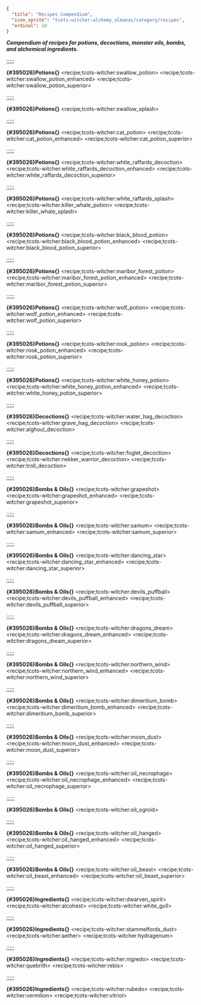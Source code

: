 ```json
{
  "title": "Recipes Compendium",
  "icon_sprite": "tcots-witcher:alchemy_almanac/category/recipes",
  "ordinal": 10
}
```


***Compendium of recipes for potions, decoctions, monster oils, bombs, and alchemical ingredients.***

;;;;;

**{#395026}Potions{}**
<recipe;tcots-witcher:swallow_potion>
<recipe;tcots-witcher:swallow_potion_enhanced>
<recipe;tcots-witcher:swallow_potion_superior>

;;;;;

**{#395026}Potions{}**
<recipe;tcots-witcher:swallow_splash>

;;;;;


**{#395026}Potions{}**
<recipe;tcots-witcher:cat_potion>
<recipe;tcots-witcher:cat_potion_enhanced>
<recipe;tcots-witcher:cat_potion_superior>

;;;;;

**{#395026}Potions{}**
<recipe;tcots-witcher:white_raffards_decoction>
<recipe;tcots-witcher:white_raffards_decoction_enhanced>
<recipe;tcots-witcher:white_raffards_decoction_superior>

;;;;;

**{#395026}Potions{}**
<recipe;tcots-witcher:white_raffards_splash>
<recipe;tcots-witcher:killer_whale_potion>
<recipe;tcots-witcher:killer_whale_splash>

;;;;;

**{#395026}Potions{}**
<recipe;tcots-witcher:black_blood_potion>
<recipe;tcots-witcher:black_blood_potion_enhanced>
<recipe;tcots-witcher:black_blood_potion_superior>

;;;;;

**{#395026}Potions{}**
<recipe;tcots-witcher:maribor_forest_potion>
<recipe;tcots-witcher:maribor_forest_potion_enhanced>
<recipe;tcots-witcher:maribor_forest_potion_superior>

;;;;;

**{#395026}Potions{}**
<recipe;tcots-witcher:wolf_potion>
<recipe;tcots-witcher:wolf_potion_enhanced>
<recipe;tcots-witcher:wolf_potion_superior>

;;;;;

**{#395026}Potions{}**
<recipe;tcots-witcher:rook_potion>
<recipe;tcots-witcher:rook_potion_enhanced>
<recipe;tcots-witcher:rook_potion_superior>

;;;;;

**{#395026}Potions{}**
<recipe;tcots-witcher:white_honey_potion>
<recipe;tcots-witcher:white_honey_potion_enhanced>
<recipe;tcots-witcher:white_honey_potion_superior>

;;;;;

**{#395026}Decoctions{}**
<recipe;tcots-witcher:water_hag_decoction>
<recipe;tcots-witcher:grave_hag_decoction>
<recipe;tcots-witcher:alghoul_decoction>

;;;;;

**{#395026}Decoctions{}**
<recipe;tcots-witcher:foglet_decoction>
<recipe;tcots-witcher:nekker_warrior_decoction>
<recipe;tcots-witcher:troll_decoction>

;;;;;

**{#395026}Bombs & Oils{}**
<recipe;tcots-witcher:grapeshot>
<recipe;tcots-witcher:grapeshot_enhanced>
<recipe;tcots-witcher:grapeshot_superior>

;;;;;

**{#395026}Bombs & Oils{}**
<recipe;tcots-witcher:samum>
<recipe;tcots-witcher:samum_enhanced>
<recipe;tcots-witcher:samum_superior>

;;;;;

**{#395026}Bombs & Oils{}**
<recipe;tcots-witcher:dancing_star>
<recipe;tcots-witcher:dancing_star_enhanced>
<recipe;tcots-witcher:dancing_star_superior>

;;;;;

**{#395026}Bombs & Oils{}**
<recipe;tcots-witcher:devils_puffball>
<recipe;tcots-witcher:devils_puffball_enhanced>
<recipe;tcots-witcher:devils_puffball_superior>

;;;;;

**{#395026}Bombs & Oils{}**
<recipe;tcots-witcher:dragons_dream>
<recipe;tcots-witcher:dragons_dream_enhanced>
<recipe;tcots-witcher:dragons_dream_superior>

;;;;;

**{#395026}Bombs & Oils{}**
<recipe;tcots-witcher:northern_wind>
<recipe;tcots-witcher:northern_wind_enhanced>
<recipe;tcots-witcher:northern_wind_superior>

;;;;;

**{#395026}Bombs & Oils{}**
<recipe;tcots-witcher:dimeritium_bomb>
<recipe;tcots-witcher:dimeritium_bomb_enhanced>
<recipe;tcots-witcher:dimeritium_bomb_superior>

;;;;;

**{#395026}Bombs & Oils{}**
<recipe;tcots-witcher:moon_dust>
<recipe;tcots-witcher:moon_dust_enhanced>
<recipe;tcots-witcher:moon_dust_superior>

;;;;;

**{#395026}Bombs & Oils{}**
<recipe;tcots-witcher:oil_necrophage>
<recipe;tcots-witcher:oil_necrophage_enhanced>
<recipe;tcots-witcher:oil_necrophage_superior>

;;;;;

**{#395026}Bombs & Oils{}**
<recipe;tcots-witcher:oil_ogroid>

;;;;;

**{#395026}Bombs & Oils{}**
<recipe;tcots-witcher:oil_hanged>
<recipe;tcots-witcher:oil_hanged_enhanced>
<recipe;tcots-witcher:oil_hanged_superior>

;;;;;

**{#395026}Bombs & Oils{}**
<recipe;tcots-witcher:oil_beast>
<recipe;tcots-witcher:oil_beast_enhanced>
<recipe;tcots-witcher:oil_beast_superior>


;;;;;

**{#395026}Ingredients{}**
<recipe;tcots-witcher:dwarven_spirit>
<recipe;tcots-witcher:alcohest>
<recipe;tcots-witcher:white_gull>

;;;;;

**{#395026}Ingredients{}**
<recipe;tcots-witcher:stammelfords_dust>
<recipe;tcots-witcher:aether>
<recipe;tcots-witcher:hydragenum>


;;;;;

**{#395026}Ingredients{}**
<recipe;tcots-witcher:nigredo>
<recipe;tcots-witcher:quebrith>
<recipe;tcots-witcher:rebis>

;;;;;

**{#395026}Ingredients{}**
<recipe;tcots-witcher:rubedo>
<recipe;tcots-witcher:vermilion>
<recipe;tcots-witcher:vitriol>




